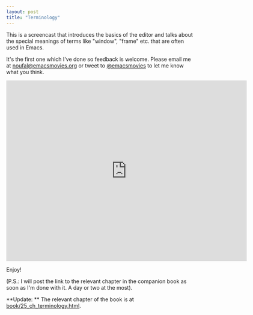 ```yaml
---
layout: post
title: "Terminology"
---
```


This is a screencast that introduces the basics of the editor and talks about the special meanings of terms like "window", "frame" etc. that are often used in Emacs. 

It's the first one which I've done so feedback is welcome. Please email me at [noufal@emacsmovies.org](noufal@emacsmovies.org) or tweet to [@emacsmovies](http://twitter.com/emacsmovies) to let me know what you think.

<iframe src="http://archive.org/embed/EmacsMovies/episode-terminology.webm" width="640" height="480" frameborder="0"></iframe>

Enjoy!

(P.S.: I will post the link to the relevant chapter in the companion book as soon as I'm done with it. A day or two at the most).

**Update: ** The relevant chapter of the book is at [book/25_ch_terminology.html](http://emacsmovies.org/book/25_ch_terminology.html).
